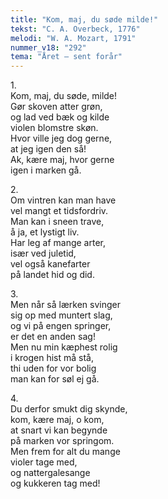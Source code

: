 ```yaml
---
title: "Kom, maj, du søde milde!"
tekst: "C. A. Overbeck, 1776"
melodi: "W. A. Mozart, 1791"
nummer_v18: "292"
tema: "Året – sent forår"
---
```


1\.\
Kom, maj, du søde, milde!\
Gør skoven atter grøn,\
og lad ved bæk og kilde\
violen blomstre skøn.\
Hvor ville jeg dog gerne,\
at jeg igen den så!\
Ak, kære maj, hvor gerne\
igen i marken gå.

2\.\
Om vintren kan man have\
vel mangt et tidsfordriv.\
Man kan i sneen trave,\
å ja, et lystigt liv.\
Har leg af mange arter,\
især ved juletid,\
vel også kanefarter\
på landet hid og did.

3\.\
Men når så lærken svinger\
sig op med muntert slag,\
og vi på engen springer,\
er det en anden sag!\
Men nu min kæphest rolig\
i krogen hist må stå,\
thi uden for vor bolig\
man kan for søl ej gå.

4\.\
Du derfor smukt dig skynde,\
kom, kære maj, o kom,\
at snart vi kan begynde\
på marken vor springom.\
Men frem for alt du mange\
violer tage med,\
og nattergalesange\
og kukkeren tag med!